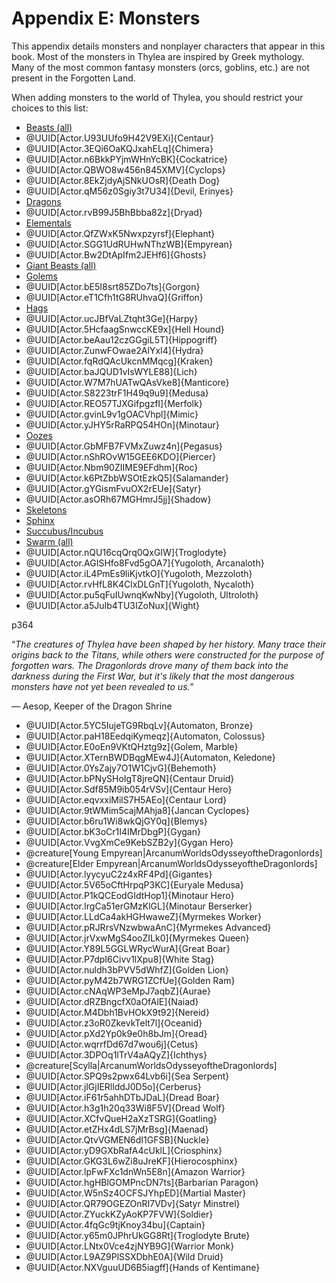 <div class="rd__b  rd__b--0">
    <h1 class="rd__h rd__h--0" data-title-index="2125"><span class="entry-title-inner">Appendix E: Monsters</span></h1>
    <p>This appendix details monsters and nonplayer characters that appear in this book. Most of the monsters in Thylea are inspired by Greek mythology. Many of the most common fantasy monsters (orcs, goblins, etc.) are not present in the Forgotten Land.</p>
    <p>When adding monsters to the world of Thylea, you should restrict your choices to this list:</p>
    <ul class="rd__list columns-2">
        <li class="rd__li "><a href="https://5etools-mirror-2.github.io/bestiary.html#blankhash,flstsource:mm=1,flsttype:beast=1,flstmiscellaneous:">Beasts (all)</a></li>
        <li class="rd__li ">@UUID[Actor.U93UUfo9H42V9EXi]{Centaur}</li>
        <li class="rd__li ">@UUID[Actor.3EQi6OaKQJxahELq]{Chimera}</li>
        <li class="rd__li ">@UUID[Actor.n6BkkPYjmWHnYcBK]{Cockatrice}</li>
        <li class="rd__li ">@UUID[Actor.QBWO8w456n845XMV]{Cyclops}</li>
        <li class="rd__li ">@UUID[Actor.8EkZjdyAjSNkUOsR]{Death Dog}</li>
        <li class="rd__li ">@UUID[Actor.qM56z0Sgiy3t7U34]{Devil, Erinyes}</li>
        <li class="rd__li "><a href="https://5etools-mirror-2.github.io/bestiary.html#blankhash,flstsource:mm=1,flsttype:dragon=1,flstmiscellaneous:">Dragons</a></li>
        <li class="rd__li ">@UUID[Actor.rvB99J5BhBbba82z]{Dryad}</li>
        <li class="rd__li "><a href="https://5etools-mirror-2.github.io/bestiary.html#blankhash,flstsource:mm=1,flsttype:elemental=1,flstmiscellaneous:">Elementals</a></li>
        <li class="rd__li ">@UUID[Actor.QfZWxK5Nwxpzyrsf]{Elephant}</li>
        <li class="rd__li ">@UUID[Actor.SGG1UdRUHwNThzWB]{Empyrean}</li>
        <li class="rd__li ">@UUID[Actor.Bw2DtApIfm2JEHf6]{Ghosts}</li>
        <li class="rd__li "><a href="https://5etools-mirror-2.github.io/bestiary.html#blankhash,flstsource:mm=1,flsttype:beast=1,flstmiscellaneous:,fbsr:giant">Giant Beasts (all)</a></li>
        <li class="rd__li "><a href="https://5etools-mirror-2.github.io/bestiary.html#blankhash,flstsource:mm=1,flsttype:construct=1,flstmiscellaneous:,fbsr:golem">Golems</a></li>
        <li class="rd__li ">@UUID[Actor.bE5I8srt85ZDo7ts]{Gorgon}</li>
        <li class="rd__li ">@UUID[Actor.eT1Cfh1tG8RUhvaQ]{Griffon}</li>
        <li class="rd__li "><a href="https://5etools-mirror-2.github.io/bestiary.html#blankhash,flstsource:mm=1,flsttype:fey=1,flstmiscellaneous:,fbsr:hag">Hags</a></li>
        <li class="rd__li ">@UUID[Actor.ucJBfVaLZtqht3Ge]{Harpy}</li>
        <li class="rd__li ">@UUID[Actor.5HcfaagSnwccKE9x]{Hell Hound}</li>
        <li class="rd__li ">@UUID[Actor.beAau12czGGgiL5T]{Hippogriff}</li>
        <li class="rd__li ">@UUID[Actor.ZunwFOwae2AlYxI4]{Hydra}</li>
        <li class="rd__li ">@UUID[Actor.fqRdQAcUkcnMMqcg]{Kraken}</li>
        <li class="rd__li ">@UUID[Actor.baJQUD1vIsWYLE88]{Lich}</li>
        <li class="rd__li ">@UUID[Actor.W7M7hUATwQAsVke8]{Manticore}</li>
        <li class="rd__li ">@UUID[Actor.S8223trF1H49q9u9]{Medusa}</li>
        <li class="rd__li ">@UUID[Actor.REO57TJXGifpgzfI]{Merfolk}</li>
        <li class="rd__li ">@UUID[Actor.gvinL9v1gOACVhpl]{Mimic}</li>
        <li class="rd__li ">@UUID[Actor.yJHY5rRaRPQ54HOn]{Minotaur}</li>
        <li class="rd__li "><a href="https://5etools-mirror-2.github.io/bestiary.html#blankhash,flstsource:mm=1,flsttype:ooze=1,flstmiscellaneous:">Oozes</a></li>
        <li class="rd__li ">@UUID[Actor.GbMFB7FVMxZuwz4n]{Pegasus}</li>
        <li class="rd__li ">@UUID[Actor.nShROvW15GEE6KDO]{Piercer}</li>
        <li class="rd__li ">@UUID[Actor.Nbm90ZIIME9EFdhm]{Roc}</li>
        <li class="rd__li ">@UUID[Actor.k6PtZbbWSOtEzkQ5]{Salamander}</li>
        <li class="rd__li ">@UUID[Actor.gYGismFvuOX2rEUe]{Satyr}</li>
        <li class="rd__li ">@UUID[Actor.asORh67MGHmrJ5jj]{Shadow}</li>
        <li class="rd__li "><a href="https://5etools-mirror-2.github.io/bestiary.html#blankhash,flstsource:mm=1,flstmiscellaneous:,fbsr:skeleton">Skeletons</a></li>
        <li class="rd__li "><a href="https://5etools-mirror-2.github.io/bestiary.html#blankhash,flstsource:mm=1,flstmiscellaneous:,fbsr:sphinx">Sphinx</a></li>
        <li class="rd__li "><a href="https://5etools-mirror-2.github.io/bestiary.html#blankhash,flstsource:mm=1,flstmiscellaneous:,fbsr:cubus">Succubus/Incubus</a></li>
        <li class="rd__li "><a href="https://5etools-mirror-2.github.io/bestiary.html#blankhash,flstsource:mm=1,flsttag:swarm=1,flstmiscellaneous:">Swarm (all)</a></li>
        <li class="rd__li ">@UUID[Actor.nQU16cqQrq0QxGIW]{Troglodyte}</li>
        <li class="rd__li ">@UUID[Actor.AGISHfo8Fvd5gOA7]{Yugoloth, Arcanaloth}</li>
        <li class="rd__li ">@UUID[Actor.iL4PmEs9liKjvtkO]{Yugoloth, Mezzoloth}</li>
        <li class="rd__li ">@UUID[Actor.rvHfL8K4ClxDLGnT]{Yugoloth, Nycaloth}</li>
        <li class="rd__li ">@UUID[Actor.pu5qFuIUwnqKwNby]{Yugoloth, Ultroloth}</li>
        <li class="rd__li ">@UUID[Actor.a5JuIb4TU3IZoNux]{Wight}</li>
    </ul>
    <div class="rd__b-special rd__b-inset ">
        <p><span class="rd__title-link rd__title-link--inset">p364</span></p>
        <div class="rd__quote">
            <p class="rd__quote-line rd__quote-line--last">“<em>The creatures of Thylea have been shaped by her history. Many trace their origins back to the Titans, while others were constructed for the purpose of forgotten wars. The Dragonlords drove many of them back into the darkness during the First War, but it's likely that the most dangerous monsters have not yet been revealed to us.</em>”</p>
            <p><span class="rd__quote-by">— Aesop, Keeper of the Dragon Shrine</span></p>
        </div>
        <div class="float-clear">
            <p></p>
        </div>
    </div>
    <ul class="rd__list columns-4">
        <li class="rd__li ">@UUID[Actor.5YC5IujeTG9RbqLv]{Automaton, Bronze}</li>
        <li class="rd__li ">@UUID[Actor.paH18EedqiKymeqz]{Automaton, Colossus}</li>
        <li class="rd__li ">@UUID[Actor.E0oEn9VKtQHztg9z]{Golem, Marble}</li>
        <li class="rd__li ">@UUID[Actor.XTernBWDBqgMEw4J]{Automaton, Keledone}</li>
        <li class="rd__li ">@UUID[Actor.0YsZajy7O1W1CjvG]{Behemoth}</li>
        <li class="rd__li ">@UUID[Actor.bPNySHoIgT8jreQN]{Centaur Druid}</li>
        <li class="rd__li ">@UUID[Actor.Sdf85M9ib054rVSv]{Centaur Hero}</li>
        <li class="rd__li ">@UUID[Actor.eqvxxiMilS7H5AEo]{Centaur Lord}</li>
        <li class="rd__li ">@UUID[Actor.9tWMim5cajMAhja8]{Jancan Cyclopes}</li>
        <li class="rd__li ">@UUID[Actor.b6ru1Wi8wkQjGY0q]{Blemys}</li>
        <li class="rd__li ">@UUID[Actor.bK3oCr1I4IMrDbgP]{Gygan}</li>
        <li class="rd__li ">@UUID[Actor.VvgXmCe9KebSZB2y]{Gygan Hero}</li>
        <li class="rd__li ">@creature[Young Empyrean|ArcanumWorldsOdysseyoftheDragonlords]</li>
        <li class="rd__li ">@creature[Elder Empyrean|ArcanumWorldsOdysseyoftheDragonlords]</li>
        <li class="rd__li ">@UUID[Actor.lyycyuC2z4xRF4Pd]{Gigantes}</li>
        <li class="rd__li ">@UUID[Actor.5V65oCftHrpqP3KC]{Euryale Medusa}</li>
        <li class="rd__li ">@UUID[Actor.P1kQCEodGIdtHop1]{Minotaur Hero}</li>
        <li class="rd__li ">@UUID[Actor.IrgCa51erGMzKlGL]{Minotaur Berserker}</li>
        <li class="rd__li ">@UUID[Actor.LLdCa4akHGHwaweZ]{Myrmekes Worker}</li>
        <li class="rd__li ">@UUID[Actor.pRJRrsVNzwbwaAnC]{Myrmekes Advanced}</li>
        <li class="rd__li ">@UUID[Actor.jrVxwMgS4ooZILk0]{Myrmekes Queen}</li>
        <li class="rd__li ">@UUID[Actor.Y89L5GGLWRycWurA]{Great Boar}</li>
        <li class="rd__li ">@UUID[Actor.P7dpI6Civv1lXpu8]{White Stag}</li>
        <li class="rd__li ">@UUID[Actor.nuldh3bPVV5dWhfZ]{Golden Lion}</li>
        <li class="rd__li ">@UUID[Actor.pyM42b7WRG1ZCfUe]{Golden Ram}</li>
        <li class="rd__li ">@UUID[Actor.cNAqWP3eMpJ7aqbZ]{Aurae}</li>
        <li class="rd__li ">@UUID[Actor.dRZBngcfX0aOfAlE]{Naiad}</li>
        <li class="rd__li ">@UUID[Actor.M4Dbh1BvHOkX9t92]{Nereid}</li>
        <li class="rd__li ">@UUID[Actor.z3oR0ZkevkTelt7l]{Oceanid}</li>
        <li class="rd__li ">@UUID[Actor.pXd2Yp0k9e0h8bJm]{Oread}</li>
        <li class="rd__li ">@UUID[Actor.wqrrfDd67d7wou6j]{Cetus}</li>
        <li class="rd__li ">@UUID[Actor.3DPOq1lTrV4aAQyZ]{Ichthys}</li>
        <li class="rd__li ">@creature[Scylla|ArcanumWorldsOdysseyoftheDragonlords]</li>
        <li class="rd__li ">@UUID[Actor.SPQ9s2pwx64Lvb6i]{Sea Serpent}</li>
        <li class="rd__li ">@UUID[Actor.jlGjIERllddJ0D5o]{Cerberus}</li>
        <li class="rd__li ">@UUID[Actor.iF61r5ahhDTbJDaL]{Dread Boar}</li>
        <li class="rd__li ">@UUID[Actor.h3g1h20q33Wi8F5V]{Dread Wolf}</li>
        <li class="rd__li ">@UUID[Actor.XCfvQueH2aXzTSRG]{Goatling}</li>
        <li class="rd__li ">@UUID[Actor.etZHx4dLS7jMrBsg]{Maenad}</li>
        <li class="rd__li ">@UUID[Actor.QtvVGMEN6dI1GFSB]{Nuckle}</li>
        <li class="rd__li ">@UUID[Actor.yD9GXbRafA4cUklL]{Criosphinx}</li>
        <li class="rd__li ">@UUID[Actor.GKG3L6wZi8uJreKF]{Hierocosphinx}</li>
        <li class="rd__li ">@UUID[Actor.lpFwFXc1dnWn5E8n]{Amazon Warrior}</li>
        <li class="rd__li ">@UUID[Actor.hgHBlGOMPncDN7ts]{Barbarian Paragon}</li>
        <li class="rd__li ">@UUID[Actor.W5nSz4OCFSJYhpED]{Martial Master}</li>
        <li class="rd__li ">@UUID[Actor.QR79OGEZOnRI7VDv]{Satyr Minstrel}</li>
        <li class="rd__li ">@UUID[Actor.ZYuckKZyAoKP7FVW]{Soldier}</li>
        <li class="rd__li ">@UUID[Actor.4fqGc9tjKnoy34bu]{Captain}</li>
        <li class="rd__li ">@UUID[Actor.y65m0JPhrUkGG8Rt]{Troglodyte Brute}</li>
        <li class="rd__li ">@UUID[Actor.LNtx0Vce4zjNYB9G]{Warrior Monk}</li>
        <li class="rd__li ">@UUID[Actor.L9AZ9PlSSXDbhE0A]{Wild Druid}</li>
        <li class="rd__li ">@UUID[Actor.NXVguuUD6B5iagff]{Hands of Kentimane}</li>
    </ul>
</div>